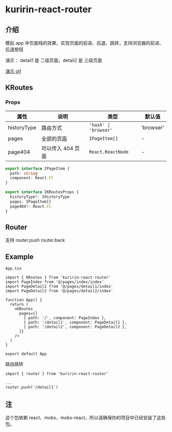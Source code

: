 # kuririn-react-router

## 介绍

模拟 app 中页面栈的效果，实现页面的前进、后退、跳转，支持浏览器的前进、后退按钮

演示：
detail1 是 二级页面，detail2 是 三级页面

[演示 gif](https://p9-juejin.byteimg.com/tos-cn-i-k3u1fbpfcp/0ef290dad56a4ee290fd6309b6d85cc1~tplv-k3u1fbpfcp-jj-mark:0:0:0:0:q75.image#?w=2028&h=1608&s=11646572&e=gif&f=1640&b=24241e)

## KRoutes

### Props

| 属性        | 说明              | 类型                  | 默认值    |
| ----------- | ----------------- | --------------------- | --------- |
| historyType | 路由方式          | `'hash' \| 'browser'` | 'browser' |
| pages       | 全部的页面        | `IPageItem[]`         | -         |
| page404     | 可以传入 404 页面 | `React.ReactNode`     | -         |

```ts
export interface IPageItem {
  path: string
  component: React.FC
}

export interface IKRoutesProps {
  historyType?: IHistoryType
  pages: IPageItem[]
  page404?: React.FC
}
```

## Router

支持 router.push router.back

## Example

`App.tsx`

```tsx
import { KRoutes } from 'kuririn-react-router'
import PageIndex from '@/pages/index/index'
import PageDetail1 from '@/pages/detail1/index'
import PageDetail2 from '@/pages/detail2/index'

function App() {
  return (
    <KRoutes
      pages={[
        { path: '/', component: PageIndex },
        { path: '/detail1', component: PageDetail1 },
        { path: '/detail2', component: PageDetail2 },
      ]}
    />
  )
}

export default App
```

路由跳转

```tsx
import { router } from 'kuririn-react-router'

...
router.push('/detail1')
```

## 注

这个包依赖 react、mobx、mobx-react，所以请确保你的项目中已经安装了这些包。
